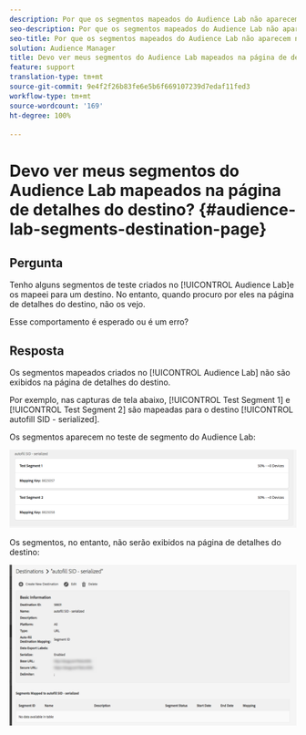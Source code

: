 ```yaml
---
description: Por que os segmentos mapeados do Audience Lab não aparecem na página de detalhes do destino.
seo-description: Por que os segmentos mapeados do Audience Lab não aparecem na página de detalhes do destino.
seo-title: Por que os segmentos mapeados do Audience Lab não aparecem na página de detalhes do destino.
solution: Audience Manager
title: Devo ver meus segmentos do Audience Lab mapeados na página de detalhes do destino?
feature: support
translation-type: tm+mt
source-git-commit: 9e4f2f26b83fe6e5b6f669107239d7edaf11fed3
workflow-type: tm+mt
source-wordcount: '169'
ht-degree: 100%

---
```



# Devo ver meus segmentos do Audience Lab mapeados na página de detalhes do destino? {#audience-lab-segments-destination-page}

## Pergunta

Tenho alguns segmentos de teste criados no [!UICONTROL Audience Lab]e os mapeei para um destino. No entanto, quando procuro por eles na página de detalhes do destino, não os vejo.

Esse comportamento é esperado ou é um erro?

## Resposta

Os segmentos mapeados criados no [!UICONTROL Audience Lab] não são exibidos na página de detalhes do destino.

Por exemplo, nas capturas de tela abaixo, [!UICONTROL Test Segment 1] e [!UICONTROL Test Segment 2] são mapeadas para o destino [!UICONTROL autofill SID - serialized].

Os segmentos aparecem no teste de segmento do Audience Lab:

![Imagem de visualização do segmento do Audience Lab](assets/should_i_see_my_aamlab01.png)

Os segmentos, no entanto, não serão exibidos na página de detalhes do destino:

![Imagem da página de detalhes do destino](assets/should_i_see_my_aamlab02.png)